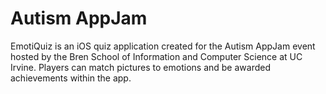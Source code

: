 Autism AppJam
======
EmotiQuiz is an iOS quiz application created for the Autism AppJam event hosted by the Bren School of Information and Computer Science at UC Irvine.  Players can match pictures to emotions and be awarded achievements within the app.
